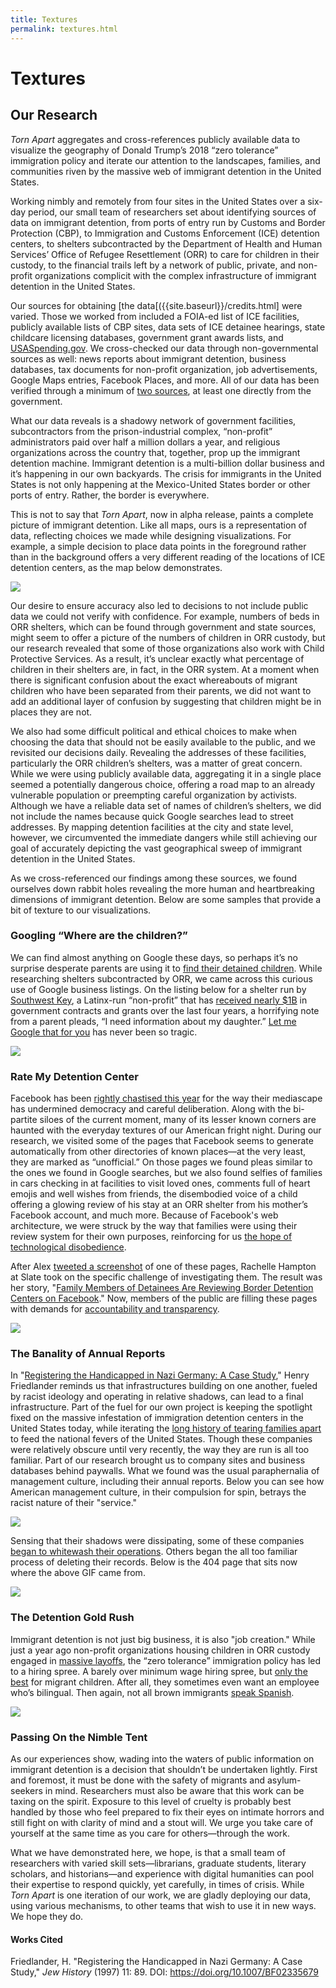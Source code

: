 ```yaml
---
title: Textures
permalink: textures.html
---
```


# Textures

## Our Research

*Torn Apart* aggregates and cross-references publicly available data to visualize the geography of Donald Trump’s 2018 “zero tolerance” immigration policy and iterate our attention to the landscapes, families, and communities riven by the massive web of immigrant detention in the United States.

Working nimbly and remotely from four sites in the United States over a six-day period, our small team of researchers set about identifying sources of data on immigrant detention, from ports of entry run by Customs and Border Protection (CBP), to Immigration and Customs Enforcement (ICE) detention centers, to shelters subcontracted by the Department of Health and Human Services’ Office of Refugee Resettlement (ORR) to care for children in their custody, to the financial trails left by a network of public, private, and non-profit organizations complicit with the complex infrastructure of immigrant detention in the United States. 

Our sources for obtaining [the data[({{site.baseurl}}/credits.html] were varied. Those we worked from included a FOIA-ed list of ICE facilities, publicly available lists of CBP sites, data sets of ICE detainee hearings, state childcare licensing databases, government grant awards lists, and [USASpending.gov](https://www.usaspending.gov/#/search). We cross-checked our data through non-governmental sources as well: news reports about immigrant detention, business databases, tax documents for non-profit organization, job advertisements, Google Maps entries, Facebook Places, and more. All of our data has been verified through a minimum of [two sources]({{site.baseurl}}/bibliography.html), at least one directly from the government.

What our data reveals is a shadowy network of government facilities, subcontractors from the prison-industrial complex, “non-profit” administrators paid over half a million dollars a year, and religious organizations across the country that, together, prop up the immigrant detention machine. Immigrant detention is a multi-billion dollar business and it’s happening in our own backyards. The crisis for immigrants in the United States is not only happening at the Mexico-United States border or other ports of entry. Rather, the border is everywhere. 

This is not to say that *Torn Apart*, now in alpha release, paints a complete picture of immigrant detention. Like all maps, ours is a representation of data, reflecting choices we made while designing visualizations. For example, a simple decision to place data points in the foreground rather than in the background offers a very different reading of the locations of ICE detention centers, as the map below demonstrates.

![]({{site.baseurl}}/assets/figures/textures-fig1.png)

Our desire to ensure accuracy also led to decisions to not include public data we could not verify with confidence. For example, numbers of beds in ORR shelters, which can be found through government and state sources, might seem to offer a picture of the numbers of children in ORR custody, but our research revealed that some of those organizations also work with Child Protective Services. As a result, it’s unclear exactly what percentage of children in their shelters are, in fact, in the ORR system. At a moment when there is significant confusion about the exact whereabouts of migrant children who have been separated from their parents, we did not want to add an additional layer of confusion by suggesting that children might be in places they are not.   

We also had some difficult political and ethical choices to make when choosing the data that should not be easily available to the public, and we revisited our decisions daily. Revealing the addresses of these facilities, particularly the ORR children’s shelters, was a matter of great concern. While we were using publicly available data, aggregating it in a single place seemed a potentially dangerous choice, offering a road map to an already vulnerable population or preempting careful organization by activists. Although we have a reliable data set of names of children’s shelters, we did not include the names because quick Google searches lead to street addresses. By mapping detention facilities at the city and state level, however, we circumvented the immediate dangers while still achieving our goal of accurately depicting the vast geographical sweep of immigrant detention in the United States. 

As we cross-referenced our findings among these sources, we found ourselves down rabbit holes revealing the more human and heartbreaking dimensions of immigrant detention. Below are some samples that provide a bit of texture to our visualizations.


### Googling “Where are the children?”

We can find almost anything on Google these days, so perhaps it’s no surprise desperate parents are using it to [find their detained children](https://www.vice.com/en_us/article/435mqd/how-charities-are-trying-to-reunite-separated-immigrant-families). While researching shelters subcontracted by ORR, we came across this curious use of Google business listings. On the listing below for a shelter run by [Southwest Key](http://www.swkey.org), a Latinx-run “non-profit” that has [received nearly $1B](https://www.usaspending.gov/#/search/281d94b393e15b6a0caf31afd04d1261) in government contracts and grants over the last four years, a horrifying note from a parent pleads, “I need information about my daughter.” [Let me Google that for you](http://lmgtfy.com/?q=where+is+my+detained+child%3F) has never been so tragic. 

![]({{site.baseurl}}/assets/figures/textures-fig2.png)

### Rate My Detention Center

Facebook has been [rightly chastised this year](https://www.amazon.com/Antisocial-Media-Disconnects-Undermines-Democracy/dp/0190841168) for the way their mediascape has undermined democracy and careful deliberation. Along with the bi-partite siloes of the current moment, many of its lesser known corners are haunted with the everyday textures of our American fright night. During our research, we visited some of the pages that Facebook seems to generate automatically from other directories of known places—at the very least, they are marked as “unofficial.” On those pages we found pleas similar to the ones we found in Google searches, but we also found selfies of families in cars checking in at facilities to visit loved ones, comments full of heart emojis and well wishes from friends, the disembodied voice of a child offering a glowing review of his stay at an ORR shelter from his mother’s Facebook account, and much more. Because of Facebook's web architecture, we were struck by the way that families were using their review system for their own purposes, reinforcing for us [the hope of technological disobedience](http://www.technologicaldisobedience.com/). 

After Alex [tweeted a screenshot](https://twitter.com/elotroalex/status/1008896200869908481) of one of these pages, Rachelle Hampton at Slate took on the specific challenge of investigating them. The result was her story, "[Family Members of Detainees Are Reviewing Border Detention Centers on Facebook](https://slate.com/human-interest/2018/06/detainees-family-members-are-reviewing-border-detention-centers-on-facebook-and-google.html)." Now, members of the public are filling these pages with demands for [accountability and transparency](https://www.facebook.com/pages/Southwest-Key-Programs/463839093693174). 

![]({{site.baseurl}}/assets/figures/textures-fig3.jpg)

### The Banality of Annual Reports

In "[Registering the Handicapped in Nazi Germany: A Case Study]({{site.baseurl}}/assets/docs/friedlander-registering.pdf)," Henry Friedlander reminds us that infrastructures building on one another, fueled by racist ideology and operating in relative shadows, can lead to a final infrastructure. Part of the fuel for our own project is keeping the spotlight fixed on the massive infestation of immigration detention centers in the United States today, while iterating the [long history of tearing families apart](https://me.me/i/martha-s-jones-marthasjones-forcibly-separating-parents-from-children-has-22176180) to feed the national fevers of the United States. Though these companies were relatively obscure until very recently, the way they are run is all too familiar. Part of our research brought us to company sites and business databases behind paywalls. What we found was the usual paraphernalia of management culture, including their annual reports. Below you can see how American management culture, in their compulsion for spin, betrays the racist nature of their "service." 

![]({{site.baseurl}}/assets/figures/textures-fig4.png)

Sensing that their shadows were dissipating, some of these companies [began to whitewash their operations](http://www.mtctrains.com/mtcs-involvement-in-operating-ice-detention-centers/). Others began the all too familiar process of deleting their records. Below is the 404 page that sits now where the above GIF came from.

![]({{site.baseurl}}/assets/figures/textures-fig5.png)


### The Detention Gold Rush

Immigrant detention is not just big business, it is also "job creation." While just a year ago non-profit organizations housing children in ORR custody engaged in [massive layoffs](http://valleycentral.com/news/local/southwest-key-program-conducts-mass-layoffs-due-to-recent-decline-in-immigration), the “zero tolerance” immigration policy has led to a hiring spree. A barely over minimum wage hiring spree, but [only the best](https://www.texasmonthly.com/news/southwest-key-hired-child-case-manager-previously-arrested-child-pornography/) for migrant children. After all, they sometimes even want an employee who’s bilingual. Then again, not all brown immigrants [speak Spanish](https://twitter.com/minh81/status/1009892301433458688). 

![]({{site.baseurl}}/assets/figures/textures-fig6.png)

### Passing On the Nimble Tent

As our experiences show, wading into the waters of public information on immigrant detention is a decision that shouldn’t be undertaken lightly. First and foremost, it must be done with the safety of migrants and asylum-seekers in mind. Researchers must also be aware that this work can be taxing on the spirit. Exposure to this level of cruelty is probably best handled by those who feel prepared to fix their eyes on intimate horrors and still fight on with clarity of mind and a stout will. We urge you take care of yourself at the same time as you care for others—through the work.

What we have demonstrated here, we hope, is that a small team of researchers with varied skill sets—librarians, graduate students, literary scholars, and historians—and experience with digital humanities can pool their expertise to respond quickly, yet carefully, in times of crisis. While *Torn Apart* is one iteration of our work, we are gladly deploying our data, using various mechanisms, to other teams that wish to use it in new ways. We hope they do.


#### Works Cited

Friedlander, H. "Registering the Handicapped in Nazi Germany: A Case Study," *Jew History* (1997) 11: 89. DOI: https://doi.org/10.1007/BF02335679

